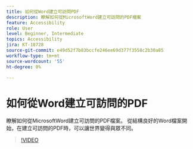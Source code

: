 ```yaml
---
title: 如何從Word建立可訪問PDF
description: 瞭解如何從MicrosoftWord建立可訪問的PDF檔案
feature: Accessibility
role: User
level: Beginner, Intermediate
topics: Accessibility
jira: KT-18728
source-git-commit: e49d52f7b83bccfe246ee69d377f3558c2b30a85
workflow-type: tm+mt
source-wordcount: '55'
ht-degree: 0%

---
```


# 如何從Word建立可訪問的PDF

瞭解如何從MicrosoftWord建立可訪問的PDF檔案。 從結構良好的Word檔案開始，在建立可訪問的PDF時，可以讓世界變得與眾不同。

>[!VIDEO](https://video.tv.adobe.com/v/3471614?quality=12&learn=on&hidetitle=true)